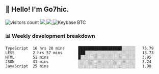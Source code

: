 ## 👋 Hello! I'm Go7hic.

 ![visitors count](https://visitors-by-url-pls-dont-use-this-in-your-repo.vercel.app/Go7hic-github-readme)
 <a href="https://twitter.com/Go7hic">
    <img src="https://img.shields.io/badge/-@Go7hic-1ca0f1?style=flat-square&labelColor=1ca0f1&logo=twitter&logoColor=white&link=https://twitter.com/Go7hic">
   <a/>
   <a href="mailto:gtfx0209@gmail.com">
    <img src="https://img.shields.io/badge/-gtfx0209@gmail.com-c14438?style=flat-square&logo=Gmail&logoColor=white&link=mailto:gtfx0209@gmail.com">
   <a/>
    ![Keybase BTC](https://img.shields.io/keybase/btc/Go7hic)
 <!--
🔭 I’m currently working
🌱 I’m currently learning
💬 Ask me about 
📫 How to reach me: 
⚡ Fun fact: 
-->
 <!--
![My Github Stats](https://github-readme-stats.vercel.app/api?username=Go7hic&show_icons=true&count_private=true)

-->

### 📊 Weekly development breakdown
<!--START_SECTION:waka-->
```text
TypeScript  16 hrs 20 mins      ███████████████████░░░░░░   75.79 
LESS        2 hrs 57 mins       ███░░░░░░░░░░░░░░░░░░░░░░   13.73 
HTML        51 mins             █░░░░░░░░░░░░░░░░░░░░░░░░   3.95 
JSON        41 mins             ░░░░░░░░░░░░░░░░░░░░░░░░░   3.24 
JavaScript  25 mins             ░░░░░░░░░░░░░░░░░░░░░░░░░   1.98
```
<!--END_SECTION:waka-->
    

